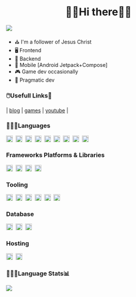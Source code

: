 

<h1 align="center"> 👋🏽Hi there👋🏽 </h1>

![](https://komarev.com/ghpvc/?username=cazterk&style=flat-square&color=blue) 
- ⛪ I'm a follower of Jesus Christ 
- 🖥️ Frontend  
- 💾 Backend
- 📱 Mobile [Android Jetpack+Compose]
- 🎮 Game dev occasionally  
- 🙂 Pragmatic dev  

### 🖱️Usefull Links🔗
| [blog](https://www.terklog.com/) | [games](https://cazterk.itch.io/) | [youtube](https://www.youtube.com/c/cazterk) |

<h3 align="">👨🏽‍💻Languages</h3> 
<p align="">
<img align="" alt="C#" height="18px"  src="https://img.shields.io/badge/C%23-239120?style=for-the-badge&logo=c-sharp&logoColor=white"/>&nbsp
<img alt="Kotlin" height="18px" src="https://img.shields.io/badge/kotlin-%237F52FF.svg?style=for-the-badge&logo=kotlin&logoColor=white" />&nbsp
<img align="" alt="JavaScript" height="18px"  src="https://img.shields.io/badge/JavaScript-F7DF1E?style=for-the-badge&logo=javascript&logoColor=black" />&nbsp
<img align="" alt="TypeScript" height="18px"  src="https://img.shields.io/badge/TypeScript-007ACC?style=for-the-badge&logo=typescript&logoColor=white" />&nbsp
<img align="" alt="Python" height="18px"  src="https://img.shields.io/badge/Python-14354C?style=for-the-badge&logo=python&logoColor=white" />&nbsp
<img align="" alt="HTML5"  height="18px"  src="https://img.shields.io/badge/HTML5-E34F26?style=for-the-badge&logo=html5&logoColor=white"/>&nbsp
<img align="" alt="CSS3"  height="18px"  src="https://img.shields.io/badge/CSS3-1572B6?style=for-the-badge&logo=css3&logoColor=white"/>&nbsp
<img align="" alt="Sass"  height="18px"  src="https://img.shields.io/badge/Sass-CC6699?style=for-the-badge&logo=sass&logoColor=white"/>&nbsp
<img align="" alt="Markdown" height="18px"  src="https://img.shields.io/badge/Markdown-000000?style=for-the-badge&logo=markdown&logoColor=white"/>


</p>

<h3 align="">Frameworks Platforms & Libraries</h3>
<p align="">
<img alt="React" height="18px" src="https://img.shields.io/badge/React-20232A?style=for-the-badge&logo=react&logoColor=61DAFB"/>&nbsp
<img alt="NextJs" height="18px" src="https://img.shields.io/badge/Next-black?style=for-the-badge&logo=next.js&logoColor=white"/>&nbsp
<img alt="Vite" height="18px" src="https://img.shields.io/badge/vite-%23646CFF.svg?style=for-the-badge&logo=vite&logoColor=white"/>&nbsp
<img alt="Dotnet" height="18px" src="https://img.shields.io/badge/.NET-5C2D91?style=for-the-badge&logo=.net&logoColor=white"/>&nbsp
</p>

<h3 align="">Tooling</h3>
<p align="">
<img  alt="Unity" height="18px" src="https://img.shields.io/badge/Unity-100000?style=for-the-badge&logo=unity&logoColor=white" />&nbsp
<img alt="VS Code" height="18px" src="https://img.shields.io/badge/VS%20Code-0078d7.svg?style=for-the-badge&logo=visual-studio-code&logoColor=white"/>&nbsp 
<img alt="Visual Studio" height="18px" src="https://img.shields.io/badge/Visual%20Studio-5C2D91.svg?style=for-the-badge&logo=visual-studio&logoColor=white)"/>&nbsp
<img alt="NodeJS" height="18px" src="https://img.shields.io/badge/Node.js-43853D?style=for-the-badge&logo=node.js&logoColor=white"/>&nbsp
<img alt="Git" height="18px"src="https://img.shields.io/badge/git-%23F05033.svg?style=for-the-badge&logo=git&logoColor=white"/>&nbsp
<img alt="Docker" height="18px"src="https://img.shields.io/badge/Docker-2CA5E0.svg?style=for-the-badge&logo=docker&logoColor=white"/>&nbsp

</p>

<h3 align="">Database</h3>
<p align="">
<img align="" alt="Postgres"  height="18px" src="https://img.shields.io/badge/PostgreSQL-316192?style=for-the-badge&logo=postgresql&logoColor=white" />&nbsp
<img align="" alt="MongoDB"  height="18px" src="https://img.shields.io/badge/MongoDB-%234ea94b.svg?style=for-the-badge&logo=mongodb&logoColor=white" />&nbsp
<img align="" alt="Microsoft SQL Server"  height="18px" src="https://img.shields.io/badge/Microsoft%20SQL%20Server-CC2927?style=for-the-badge&logo=microsoft%20sql%20server&logoColor=white" />&nbsp
</p>

<h3 align="">Hosting</h3>
<p align="">
<img align="" alt="Netlify"  height="18px" src="https://img.shields.io/badge/Netlify-00C7B7?style=for-the-badge&logo=netlify&logoColor=white" />&nbsp
<img align="" alt="Vercel"  height="18px" src="https://img.shields.io/badge/vercel-%23000000.svg?style=for-the-badge&logo=vercel&logoColor=white"/>&nbsp
</p>


<h3 align=""> 👨🏽‍💻Language Stats📊 </h3>



  <img src="https://github-readme-stats.vercel.app/api/top-langs/?username=cazterk&show_icons=true&hide_border=true&layout=compact&langs_count=8&theme=tokyonight"/>
   

